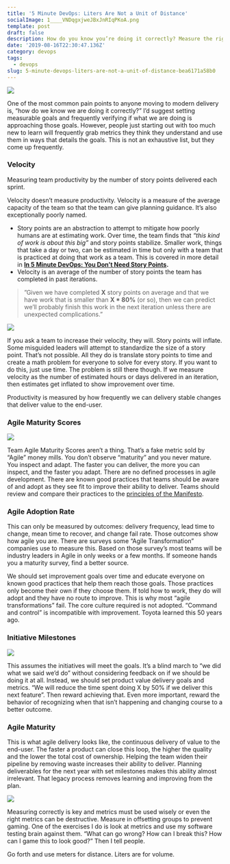 ```yaml
---
title: '5 Minute DevOps: Liters Are Not a Unit of Distance'
socialImage: 1____VNDqgxjweJBxJnRIqPKoA.png
template: post
draft: false
description: How do you know you’re doing it correctly? Measure the right way.
date: '2019-08-16T22:30:47.136Z'
category: devops
tags:
  - devops
slug: 5-minute-devops-liters-are-not-a-unit-of-distance-bea6171a58b0
---
```


![](/bryanfinster.com/media/1____VNDqgxjweJBxJnRIqPKoA.png)

One of the most common pain points to anyone moving to modern delivery is, “how do we know we are doing it correctly?” I’d suggest setting measurable goals and frequently verifying if what we are doing is approaching those goals. However, people just starting out with too much new to learn will frequently grab metrics they think they understand and use them in ways that details the goals. This is not an exhaustive list, but they come up frequently.

### Velocity

Measuring team productivity by the number of story points delivered each sprint.

Velocity doesn’t measure productivity. Velocity is a measure of the average capacity of the team so that the team can give planning guidance. It’s also exceptionally poorly named.

*   Story points are an abstraction to attempt to mitigate how poorly humans are at estimating work. Over time, the team finds that _“this kind of work is about this big”_ and story points stabilize. Smaller work, things that take a day or two, can be estimated in time but only with a team that is practiced at doing that work as a team. This is covered in more detail in [**In 5 Minute DevOps: You Don’t Need Story Points**](https://medium.com/walmartlabs/5-minute-devops-you-dont-need-story-points-acad7f157855)**.**
*   Velocity is an average of the number of story points the team has completed in past iterations.

> ”Given we have completed **X** story points on average and that we have work that is smaller than **X \* 80%** (or so), then we can predict we’ll probably finish this work in the next iteration unless there are unexpected complications.”

![](/bryanfinster.com/media/1____G9IN__QlcxPkp6AB__IRlKQ.jpeg)

If you ask a team to increase their velocity, they will. Story points will inflate. Some misguided leaders will attempt to standardize the size of a story point. That’s not possible. All they do is translate story points to time and create a math problem for everyone to solve for every story. If you want to do this, just use time. The problem is still there though. If we measure velocity as the number of estimated hours or days delivered in an iteration, then estimates get inflated to show improvement over time.

Productivity is measured by how frequently we can delivery stable changes that deliver value to the end-user.

### Agile Maturity Scores

![](/bryanfinster.com/media/1__m__HO8WeLh5VUvchQ46d64w.png)

Team Agile Maturity Scores aren’t a thing. That’s a fake metric sold by “Agile” money mills. You don’t observe “maturity” and you never mature. You inspect and adapt. The faster you can deliver, the more you can inspect, and the faster you adapt. There are no defined processes in agile development. There are known good practices that teams should be aware of and adopt as they see fit to improve their ability to deliver. Teams should review and compare their practices to the [principles of the Manifesto](https://agilemanifesto.org/principles.html).

### **Agile Adoption Rate**

This can only be measured by outcomes: delivery frequency, lead time to change, mean time to recover, and change fail rate. Those outcomes show how agile you are. There are surveys some “Agile Transformation” companies use to measure this. Based on those survey’s most teams will be industry leaders in Agile in only weeks or a few months. If someone hands you a maturity survey, find a better source.

We should set improvement goals over time and educate everyone on known good practices that help them reach those goals. Those practices only become their own if they choose them. If told how to work, they do will adopt and they have no route to improve. This is why most “agile transformations” fail. The core culture required is not adopted. “Command and control” is incompatible with improvement. Toyota learned this 50 years ago.

### **Initiative Milestones**

![](/bryanfinster.com/media/1__TH4OmxdrOeUSiIqeeWhLRg.png)

This assumes the initiatives will meet the goals. It’s a blind march to “we did what we said we’d do” without considering feedback on if we should be doing it at all. Instead, we should set product value delivery goals and metrics. “We will reduce the time spent doing X by 50% if we deliver this next feature”. Then reward achieving that. Even more important, reward the behavior of recognizing when that isn’t happening and changing course to a better outcome.

### Agile Maturity

This is what agile delivery looks like, the continuous delivery of value to the end-user. The faster a product can close this loop, the higher the quality and the lower the total cost of ownership. Helping the team widen their pipeline by removing waste increases their ability to deliver. Planning deliverables for the next year with set milestones makes this ability almost irrelevant. That legacy process removes learning and improving from the plan.

![](/bryanfinster.com/media/1____zuqnLs80ss6PDXceW1DFg.png)

Measuring correctly is key and metrics must be used wisely or even the right metrics can be destructive. Measure in offsetting groups to prevent gaming. One of the exercises I do is look at metrics and use my software testing brain against them. “What can go wrong? How can I break this? How can I game this to look good?” Then I tell people.

Go forth and use meters for distance. Liters are for volume.
